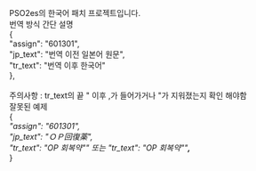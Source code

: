PSO2es의 한국어 패치 프로젝트입니다.<br>
번역 방식 간단 설명<br>
{<br>
		"assign": "601301",<br>
		"jp_text": "번역 이전 일본어 원문",<br>
		"tr_text": "번역 이후 한국어"<br>
},<br>
  <br>
주의사항 : tr_text의 끝 " 이후 ,가 들어가거나 "가 지워졌는지 확인 해야함<br>
잘못된 예제<br>
{<br>
		<i>"assign": "601301",<br>
		"jp_text": "ＯＰ回復薬",<br>
			"tr_text": "OP 회복약"" 또는 "tr_text": "OP 회복약""<b>,</b><br></i>
}<br>
